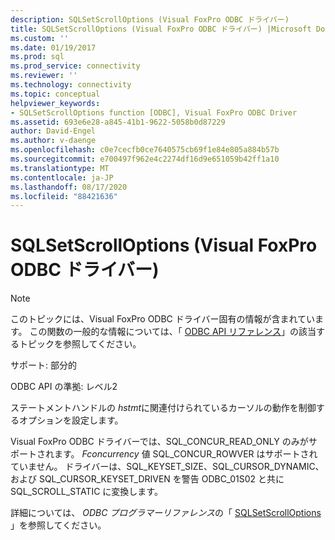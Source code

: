 ```yaml
---
description: SQLSetScrollOptions (Visual FoxPro ODBC ドライバー)
title: SQLSetScrollOptions (Visual FoxPro ODBC ドライバー) |Microsoft Docs
ms.custom: ''
ms.date: 01/19/2017
ms.prod: sql
ms.prod_service: connectivity
ms.reviewer: ''
ms.technology: connectivity
ms.topic: conceptual
helpviewer_keywords:
- SQLSetScrollOptions function [ODBC], Visual FoxPro ODBC Driver
ms.assetid: 693e6e28-a845-41b1-9622-5058b0d87229
author: David-Engel
ms.author: v-daenge
ms.openlocfilehash: c0e7cecfb0ce7640575cb69f1e84e805a884b57b
ms.sourcegitcommit: e700497f962e4c2274df16d9e651059b42ff1a10
ms.translationtype: MT
ms.contentlocale: ja-JP
ms.lasthandoff: 08/17/2020
ms.locfileid: "88421636"
---
```

# <a name="sqlsetscrolloptions-visual-foxpro-odbc-driver"></a>SQLSetScrollOptions (Visual FoxPro ODBC ドライバー)
> [!NOTE]  
>  このトピックには、Visual FoxPro ODBC ドライバー固有の情報が含まれています。 この関数の一般的な情報については、「 [ODBC API リファレンス](../../odbc/reference/syntax/odbc-api-reference.md)」の該当するトピックを参照してください。  
  
 サポート: 部分的  
  
 ODBC API の準拠: レベル2  
  
 ステートメントハンドルの *hstmt*に関連付けられているカーソルの動作を制御するオプションを設定します。  
  
 Visual FoxPro ODBC ドライバーでは、SQL_CONCUR_READ_ONLY のみがサポートされます。 *Fconcurrency* 値 SQL_CONCUR_ROWVER はサポートされていません。 ドライバーは、SQL_KEYSET_SIZE、SQL_CURSOR_DYNAMIC、および SQL_CURSOR_KEYSET_DRIVEN を警告 ODBC_01S02 と共に SQL_SCROLL_STATIC に変換します。  
  
 詳細については、 *ODBC プログラマーリファレンス*の「 [SQLSetScrollOptions](../../odbc/reference/syntax/sqlsetscrolloptions-function.md) 」を参照してください。
